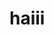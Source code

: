 <div>
  <h1>
  haiii
  </h1>
<img url="https://www.google.com/imgres?q=coprobot&imgurl=https%3A%2F%2Fzoeann.net%2Feetoto-11.png&imgrefurl=https%3A%2F%2Fzoeann.net%2Fcoprobot-20%2F&docid=50k4OQxeqv940M&tbnid=XwHpJL6cEmMb2M&vet=12ahUKEwjyypH8zNWJAxV8R2wGHaV-DzIQM3oECGUQAA..i&w=800&h=800&hcb=2&itg=1&ved=2ahUKEwjyypH8zNWJAxV8R2wGHaV-DzIQM3oECGUQAA">
</div>
